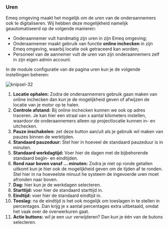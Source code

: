 ### Uren

Emeq omgeving maakt het mogelijk om de uren van de onderaannemers ook te digitaliseren. Wij hebben deze mogelijkheid namelijk geautomatiseerd op de volgende manieren:

- Onderaannemer vult handmatig zijn uren in zijn Emeq omgeving;
- Onderaannemer maakt gebruik van functie **online inchecken** in zijn Emeq omgeving, waarbij locatie ook getraceerd kan worden;
- Personeel van de aannemer vult de uren van zijn onderaannemers zelf in zijn eigen admin account.

In de module configuratie van de pagina uren  kun je de volgende instellingen beheren:

![knipsel-32](https://user-images.githubusercontent.com/95087870/151681409-ceee20d1-3cd0-4fac-aefa-d0f001193286.png)

1. **Locatie ophalen:** Zodra de onderaannemers gebruik gaan maken van online inchecken dan kun je de mogelijkheid geven of afwijzen de locatie van je motor op te halen.
2. **Controle afstand:** Bij online inchecken kunnen we ook op adres traceren. Je kan hier een straal van x aantal kilometers instellen, waardoor de onderaannemers alleen op projectlocatie kunnen in- en uitchecken.  
3. **Pauze inschakelen:** zet deze button aan/uit als je gebruik wil maken van pauzes binnen de werktijden.
4. **Standaard pauzeduur:** Stel hier in hoeveel de standaard pauzeduur is in minuten.
5. **Standaard werkdagtijd:** Voer hier de dagen met de bijbehorende standaard begin- en eindtijden.
6. **Rond naar boven vanaf ... minuten:** Zodra je niet op ronde getallen uitkomt kun je hier ook de mogelijkheid geven om de tijden af te ronden. Stel hier in na hoeveelste minuut he systeem de ingevoerde uren moet afronden naar boven.
7. **Dag:** hier kun je de werkdagen selecteren.
8. **Starttijd:** voer hier de standaard starttijd in.
9. **Eindtijd:** voer hier de standaard eindtijd in.
10. **Toeslag:** na de eindtijd is het ook mogelijk om toeslagen in te stellen in percentages. Dan krijg je x aantal percentages extra uitbetaald, omdat het vaak over de overwerkuren gaat.
11. **Actie buttons:** wil je een uur verwijderen? Dan kun je één van de butons selecteren.
